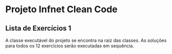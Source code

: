 # Projeto Infnet Clean Code

## Lista de Exercícios 1
A classe executável do projeto se encontra na raiz das classes. 
As soluções para todos os 12 exercícios serão executadas em sequência.